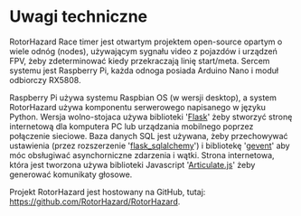 # Uwagi techniczne

RotorHazard Race timer jest otwartym projektem open-source opartym o wiele odnóg (nodes), używającym sygnału video z pojazdów i urządzeń FPV, żeby zdeterminować kiedy przekraczają linię start/meta. Sercem systemu jest Raspberry Pi, każda odnoga posiada Arduino Nano i moduł odbiorczy RX5808.

Raspberry Pi używa systemu Raspbian OS (w wersji desktop), a system RotorHazard używa komponentu serwerowego napisanego w języku Python. Wersja wolno-stojaca używa biblioteki '[Flask](http://flask.pocoo.org)' żeby stworzyć stronę internetową dla komputera PC lub urządzania mobilnego poprzez połączenie sieciowe. Baza danych SQL jest używana, żeby przechowywać ustawienia (przez rozszerzenie  '[flask_sqlalchemy](http://flask-sqlalchemy.pocoo.org)') i bibliotekę '[gevent](http://www.gevent.org)' aby móc obsługiwać asynchorniczne zdarzenia i wątki. Strona internetowa, która jest tworzona używa biblioteki Javascript '[Articulate.js](http://articulate.purefreedom.com)' żeby generować komunikaty głosowe.

Projekt RotorHazard jest hostowany na GitHub, tutaj:
https://github.com/RotorHazard/RotorHazard.

